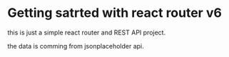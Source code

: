 # Getting satrted with react router v6

this is just a simple react router and REST API project.

the data is comming from jsonplaceholder api.

